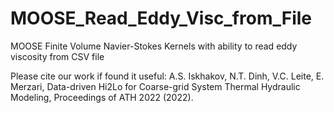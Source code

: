 # MOOSE_Read_Eddy_Visc_from_File
MOOSE Finite Volume Navier-Stokes Kernels with ability to read eddy viscosity from CSV file

Please cite our work if found it useful: 
A.S. Iskhakov, N.T. Dinh, V.C. Leite, E. Merzari, Data-driven Hi2Lo for Coarse-grid System Thermal Hydraulic Modeling, Proceedings of ATH 2022 (2022).
